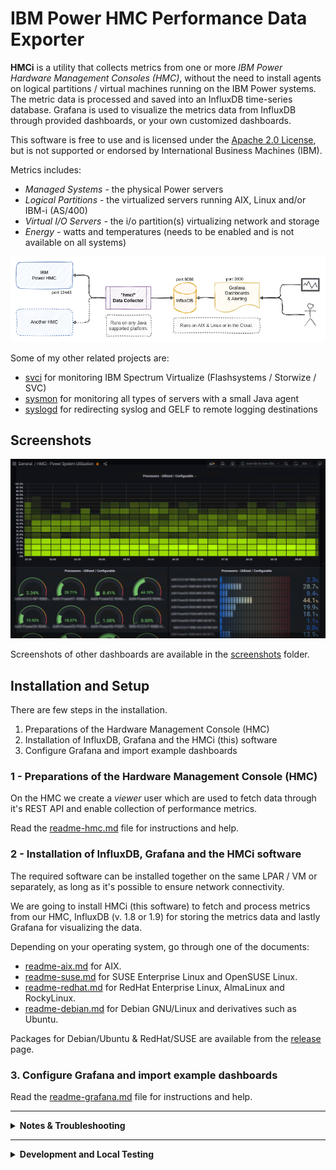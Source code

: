 # IBM Power HMC Performance Data Exporter

**HMCi** is a utility that collects metrics from one or more *IBM Power Hardware Management Consoles (HMC)*, without the need to install agents on logical partitions / virtual machines running on the IBM Power systems. The metric data is processed and saved into an InfluxDB time-series database. Grafana is used to visualize the metrics data from InfluxDB through provided dashboards, or your own customized dashboards.

This software is free to use and is licensed under the [Apache 2.0 License](LICENSE), but is not supported or endorsed by International Business Machines (IBM).

Metrics includes:

 - *Managed Systems* - the physical Power servers
 - *Logical Partitions* - the virtualized servers running AIX, Linux and/or IBM-i (AS/400)
 - *Virtual I/O Servers* - the i/o partition(s) virtualizing network and storage
 - *Energy* - watts and temperatures (needs to be enabled and is not available on all systems)

![architecture](doc/HMCi.png)

Some of my other related projects are:

- [svci](https://github.com/mnellemann/svci) for monitoring IBM Spectrum Virtualize (Flashsystems / Storwize / SVC)
- [sysmon](https://github.com/mnellemann/sysmon) for monitoring all types of servers with a small Java agent
- [syslogd](https://github.com/mnellemann/syslogd) for redirecting syslog and GELF to remote logging destinations

## Screenshots

![screenshot](doc/screenshots/sys-util.png)

Screenshots of other dashboards are available in the [screenshots](doc/screenshots/) folder.

## Installation and Setup

There are few steps in the installation.

1. Preparations of the Hardware Management Console (HMC)
2. Installation of InfluxDB, Grafana and the HMCi (this) software
3. Configure Grafana and import example dashboards


### 1 - Preparations of the Hardware Management Console (HMC)

On the HMC we create a *viewer* user which are used to fetch data through it's REST API and enable collection of performance metrics.

Read the [readme-hmc.md](doc/readme-hmc.md) file for instructions and help.


### 2 - Installation of InfluxDB, Grafana and the HMCi software

The required software can be installed together on the same LPAR / VM or separately, as long as it's possible to ensure network connectivity.

We are going to install HMCi (this software) to fetch and process metrics from our HMC, InfluxDB (v. 1.8 or 1.9) for storing the metrics data and lastly Grafana for visualizing the data.

Depending on your operating system, go through one of the documents:
 - [readme-aix.md](doc/readme-aix.md) for AIX.
 - [readme-suse.md](doc/readme-suse.md) for SUSE Enterprise Linux and OpenSUSE Linux.
 - [readme-redhat.md](doc/readme-redhat.md) for RedHat Enterprise Linux, AlmaLinux and RockyLinux.
 - [readme-debian.md](doc/readme-debian.md) for Debian GNU/Linux and derivatives such as Ubuntu.

Packages for Debian/Ubuntu & RedHat/SUSE are available from the [release](https://github.com/mnellemann/hmci/releases) page.


### 3. Configure Grafana and import example dashboards

Read the [readme-grafana.md](doc/readme-grafana.md) file for instructions and help.


-----

<details closed>
  <summary><B>Notes & Troubleshooting</B></summary>


## Notes

### No data (or past/future data) shown in Grafana

This is most likely due to timezone, date and/or NTP not being configured correctly on the HMC and/or host running HMCi.

You can check the timestamp of the most recent data by querying InfluxDB with the ```influx``` CLI client, and take note of the timezone when comparing:

```sql
use hmci;
precision rfc3339;
SELECT * FROM server_details GROUP BY * ORDER BY DESC LIMIT 1;
```

### Compatibility with nextract Plus

From version 1.2 *HMCi* is made compatible with the similar [nextract Plus](https://www.ibm.com/support/pages/nextract-plus-hmc-rest-api-performance-statistics) tool from  Nigel Griffiths. This means that the Grafana [dashboards](https://grafana.com/grafana/dashboards/13819) made by Nigel are compatible with *HMCi* and the other way around.


### InfluxDB Retention Policy

Examples for changing the default InfluxDB retention policy for the hmci database:

```text
ALTER RETENTION POLICY "autogen" ON "hmci" DURATION 156w
ALTER RETENTION POLICY "autogen" ON "hmci" DURATION 90d
```

### Upgrading HMCi

On RPM based systems (RedHat, Suse, CentOS), download the latest *hmci-x.y.z-n.noarch.rpm* file and upgrade:
```shell
rpm -Uvh hmci-x.y.z-n.noarch.rpm
```

On DEB based systems (Debian, Ubuntu and derivatives), download the latest *hmci_x.y.z-n_all.deb* file and upgrade:
```shell
dpkg -i hmci_x.y.z-n_all.deb
```

Restart the HMCi service on *systemd* based Linux systems:

```shell
systemctl restart hmci
journalctl -f -u hmci  # to check log output
```

On AIX you need to pass the *--ignoreos* flag to the *rpm* command:

```shell
rpm -Uvh --ignoreos hmci-x.y.z-n.noarch.rpm
```

## Possible problems

### Incomplete set of metrics

I have not been able to test and verify all types of metric data. If you encounter any missing or wrong data, please [contact me](mark.nellemann@gmail.com) and I will try to fix it.


### Naming collision

You can't have partitions (or Virtual I/O Servers) on different Systems with the same name, as these cannot be distinguished when metrics are
written to InfluxDB (which uses the name as key).

### Renaming partitions

If you rename a partition, the metrics in InfluxDB will still be available by the old name, and new metrics will be available by the new name of the partition. There is no easy way to migrate the old data, but you can delete it easily:

```text
DELETE WHERE lparname = 'name';
```

</details>

-----

<details closed>
  <summary><B>Development and Local Testing</B></summary>


## Development Information

You need Java (JDK) version 8 or later to build hmci.


### Build & Test

Use the gradle build tool, which will download all required dependencies:

```shell
./gradlew clean build
```

### Local Testing

#### InfluxDB v1.x

Start a InfluxDB container:

```shell
docker run --name=influxdb --rm -d -p 8086:8086 influxdb:1.8
```

Create the *hmci* database:

```shell
docker exec -i influxdb influx -execute "CREATE DATABASE hmci"
```

#### InfluxDB v2.x

Start a InfluxDB container:

```shell
    docker pull docker.io/influxdb:latest
    docker run --name=influxdb --rm -d -p 8086:8086 docker.io/influxdb:latest
```

- Then use the Web UI to create an initial user (for the web UI), an organization and bucket: http://localhost:8086/
- Then create an API token with RW access to your bucket.


#### Grafana

Start a Grafana container, linking it to the InfluxDB container:

```shell
docker run --name grafana --link influxdb:influxdb --rm -d -p 3000:3000 grafana/grafana
```

Setup Grafana to connect to the InfluxDB container by defining a new datasource on URL *http://influxdb:8086* named *hmci*.

If you are [connecting](https://docs.influxdata.com/influxdb/v2.7/tools/grafana/) to InfluxDB v2.x, then add a custom http header, enter bucket as database and disable authorization.
- Authorization = Token abcdef_random_token_from_nfluxdb==

Import dashboards from the [doc/dashboards/](doc/dashboards/) folder.

</details>

